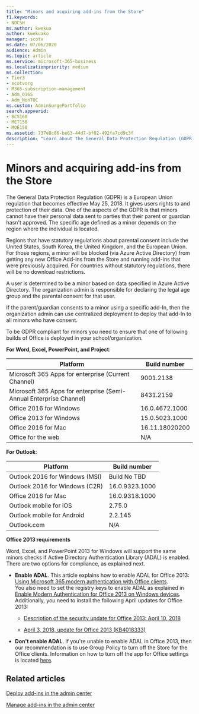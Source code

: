 ```yaml
---
title: "Minors and acquiring add-ins from the Store"
f1.keywords:
- NOCSH
ms.author: kwekua
author: kwekuako
manager: scotv
ms.date: 07/06/2020
audience: Admin
ms.topic: article
ms.service: microsoft-365-business
ms.localizationpriority: medium
ms.collection:
- Tier3
- scotvorg
- M365-subscription-management
- Adm_O365
- Adm_NonTOC
ms.custom: AdminSurgePortfolio
search.appverid:
- BCS160
- MET150
- MOE150
ms.assetid: 737e8c86-be63-44d7-bf02-492fa7cd9c3f
description: "Learn about the General Data Protection Regulation (GDPR) regulations that govern the personal data of minors."
---
```


# Minors and acquiring add-ins from the Store

The General Data Protection Regulation (GDPR) is a European Union regulation that becomes effective May 25, 2018. It gives users rights to and protection of their data. One of the aspects of the GDPR is that minors cannot have their personal data sent to parties that their parent or guardian hasn't approved. The specific age defined as a minor depends on the region where the individual is located.

Regions that have statutory regulations about parental consent include the United States, South Korea, the United Kingdom, and the European Union. For those regions, a minor will be blocked (via Azure Active Directory) from getting any new Office Add-ins from the Store and running add-ins that were previously acquired. For countries without statutory regulations, there will be no download restrictions.

A user is determined to be a minor based on data specified in Azure Active Directory. The organization admin is responsible for declaring the legal age group and the parental consent for that user.

If the parent/guardian consents to a minor using a specific add-In, then the organization admin can use centralized deployment to deploy that add-In to all minors who have consent.

To be GDPR compliant for minors you need to ensure that one of following builds of Office is deployed in your school/organization.

 **For Word, Excel, PowerPoint, and Project**:

|Platform|Build number|
|---|---|
|Microsoft 365 Apps for enterprise (Current Channel)|9001.2138|
|Microsoft 365 Apps for enterprise (Semi-Annual Enterprise Channel)|8431.2159|
|Office 2016 for Windows|16.0.4672.1000|
|Office 2013 for Windows|15.0.5023.1000|
|Office 2016 for Mac|16.11.18020200|
|Office for the web|N/A|

 **For Outlook**:

|Platform|Build number|
|---|---|
|Outlook 2016 for Windows (MSI)|Build No TBD|
|Outlook 2016 for Windows (C2R)|16.0.9323.1000|
|Office 2016 for Mac|16.0.9318.1000|
|Outlook mobile for iOS|2.75.0|
|Outlook mobile for Android|2.2.145|
|Outlook.com|N/A|

 **Office 2013 requirements**

Word, Excel, and PowerPoint 2013 for Windows will support the same minors checks if Active Directory Authentication Library (ADAL) is enabled. There are two options for compliance, as explained next.

- **Enable ADAL**. This article explains how to enable ADAL for Office 2013: [Using Microsoft 365 modern authentication with Office clients](../../enterprise/modern-auth-for-office-2013-and-2016.md).<br/>You also need to set the registry keys to enable ADAL as explained in [Enable Modern Authentication for Office 2013 on Windows devices](../security-and-compliance/enable-modern-authentication.md).<br/>Additionally, you need to install the following April updates for Office 2013:

  - [Description of the security update for Office 2013: April 10, 2018](https://support.microsoft.com/help/4018330/description-of-the-security-update-for-office-2013-april-10-2018)

  - [April 3, 2018, update for Office 2013 (KB4018333)](https://support.microsoft.com/help/4018333/april-3-2018-update-for-office-2013-kb4018333)

- **Don't enable ADAL**. If you're unable to enable ADAL in Office 2013, then our recommendation is to use Group Policy to turn off the Store for the Office clients. Information on how to turn off the app for Office settings is located [here](/previous-versions/office/office-2013-resource-kit/cc178992(v=office.15)).

## Related articles

[Deploy add-ins in the admin center](./manage-deployment-of-add-ins.md)

[Manage add-ins in the admin center](./manage-addins-in-the-admin-center.md)
